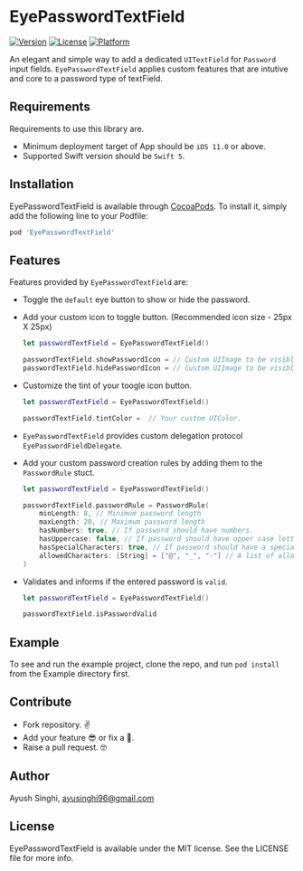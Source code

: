 # EyePasswordTextField

[![Version](https://img.shields.io/cocoapods/v/EyePasswordTextField.svg?style=flat)](https://cocoapods.org/pods/EyePasswordTextField)
[![License](https://img.shields.io/cocoapods/l/EyePasswordTextField.svg?style=flat)](https://cocoapods.org/pods/EyePasswordTextField)
[![Platform](https://img.shields.io/cocoapods/p/EyePasswordTextField.svg?style=flat)](https://cocoapods.org/pods/EyePasswordTextField)

An elegant and simple way to add a dedicated `UITextField` for `Password` input fields. `EyePasswordTextField` applies custom features that are intutive and core to a password type of textField.

## Requirements

Requirements to use this library are.

* Minimum deployment target of App should be `iOS 11.0` or above.
* Supported Swift version should be `Swift 5`.

## Installation

EyePasswordTextField is available through [CocoaPods](https://cocoapods.org). To install
it, simply add the following line to your Podfile:

```ruby
pod 'EyePasswordTextField'
```

## Features

Features provided by `EyePasswordTextField` are:

* Toggle the `default` eye button to show or hide the password.
* Add your custom icon to toggle button. (Recommended icon size - 25px X 25px)

  ```Swift
  let passwordTextField = EyePasswordTextField()
  
  passwordTextField.showPasswordIcon = // Custom UIImage to be visible when password is not visible.
  passwordTextField.hidePasswordIcon = // Custom UIImage to be visible when password is visible.
  ```
* Customize the tint of your toogle icon button.

  ```Swift
  let passwordTextField = EyePasswordTextField()
  
  passwordTextField.tintColor =  // Your custom UIColor.
  ```
* `EyePasswordTextField` provides custom delegation protocol `EyePasswordFieldDelegate`.
* Add your custom password creation rules by adding them to the `PasswordRule` stuct.

  ```Swift
  let passwordTextField = EyePasswordTextField()
  
  passwordTextField.passwordRule = PasswordRule(
      minLength: 8, // Minimum password length
      maxLength: 20, // Maximum password length
      hasNumbers: true, // If password should have numbers.
      hasUppercase: false, // If password should have upper case letters.
      hasSpecialCharacters: true, // If password should have a special character.
      allowedCharacters: [String] = ["@", "_", "-"] // A list of allowed special characters.
  )
  ```
* Validates and informs if the entered password is `valid`.
  
  ```Swift
  let passwordTextField = EyePasswordTextField()
  
  passwordTextField.isPasswordValid
  ```

## Example

To see and run the example project, clone the repo, and run `pod install` from the Example directory first.

## Contribute

* Fork repository. ✌️
* Add your feature 😎 or fix a 🐛.
* Raise a pull request. 🤓

## Author

Ayush Singhi, ayusinghi96@gmail.com

## License

EyePasswordTextField is available under the MIT license. See the LICENSE file for more info.
